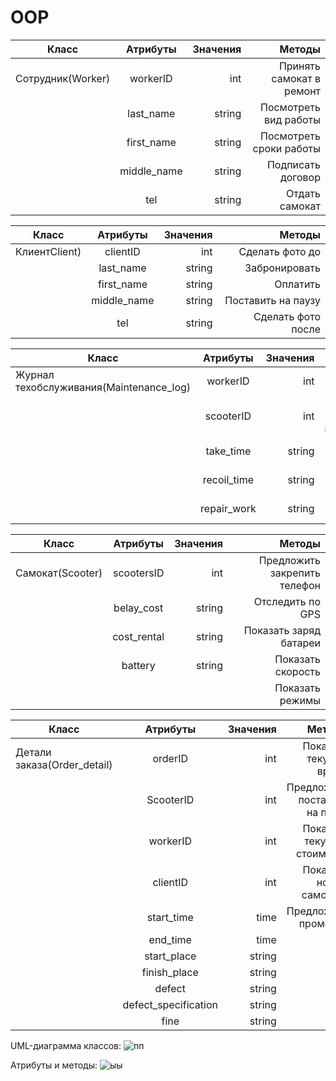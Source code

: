 # OOP
| Класс      | Атрибуты         | Значения  |       Методы      |
| ------------- |:-------------:| -----:|  -----:  |
| Сотрудник(Worker)    | workerID| int |     Принять самокат в ремонт |
|     | last_name     |   string |                    Посмотреть вид работы|
| | first_name   |    string|Посмотреть сроки работы| 
| |   middle_name            |    string   |        Подписать договор     |
| |      tel         |      string |        Отдать самокат        |


| Класс      | Атрибуты         | Значения  |       Методы      |
| ------------- |:-------------:| -----:|  -----:  |
|  КлиентClient)    | сlientID| int |    Сделать фото до|
|     | last_name     |   string |                     Забронировать |
| | first_name   |    string|Оплатить| 
| |   middle_name            |    string   |        Поставить на паузу     |
| |      tel         |      string |        Сделать фото после    |











|  Класс    |      Атрибуты    | Значения  |Методы|
| ------------- |:-------------:| -----:|  -----:  |        
|   Журнал техобслуживания(Maintenance_log)| workerID|  int     |Показать стоимость |
|  |     scooterID |   int  |       Показать перечень неисправностей    |
| |   take_time           |    string  |          Показать дату выдачи |
| |     recoil_time        |      string |     Запросить подпись   |
| |     repair_work       |      string |     Показать вид работы   |



|  Класс    |      Атрибуты    | Значения  |Методы|
| ------------- |:-------------:| -----:|  -----:  |    
|  Самокат(Scooter)  | scootersID | int |     Предложить закрепить телефон     |
|     |   belay_cost   | string |               Отследить по GPS    |
| |   сost_rental          |    string   |           Показать заряд батареи   |
| |     battery       |      string |           Показать скорость           |
| |        |                        |           Показать режимы          |



|  Класс    |      Атрибуты    | Значения  |Методы|
| ------------- |:-------------:| -----:|  -----:  |  
|   Детали заказа(Order_detail)  | orderID| int |Показать текущее время|
|     |    ScooterID    | int |Предложить поставить на паузу|
|  |     workerID |   int  |Показать текущую стоимость|
| |   clientID          |    int  |Показать номер самоката|
| |     start_time       |      time|Предложить промокод|
| |     end_time    |      time |
| |   start_place         |    string   |
| |     finish_place       |      string |
| |     defect   |      string |
| |     defect_specification      |      string |
| |     fine  |      string |

UML-диаграмма классов:
![пп](https://user-images.githubusercontent.com/104257748/169642702-475b2b2f-90fd-4fc9-918a-63f52dc15d84.png)



Атрибуты и методы:
![ыы](https://user-images.githubusercontent.com/104257748/169642230-722043b0-826a-42f3-af84-eb9182410904.png)



